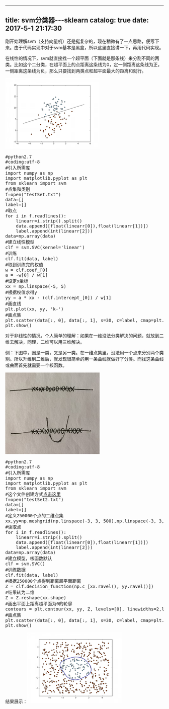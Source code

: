 
---
title: svm分类器---sklearn
catalog: true
date: 2017-5-1 21:17:30
---

刚开始理解svm（支持向量机）还是挺复杂的，现在稍微有了一点思路，便写下来。由于代码实现中对于svm基本是黑盒，所以这里直接讲一下，再用代码实现。<!--more-->

在线性的情况下，svm就直接找一个超平面（下面就是那条线）来分割不同的两类。比如这个二分类，在超平面上的点距离这条线为0，定一侧距离这条线为正，一侧距离这条线为负，那么只要找到两类点和超平面最大的距离和就行。

<a href="/img/uploads/2017/05/figure_1-2.png"><img class="alignnone wp-image-276 size-medium" src="/img/uploads/2017/05/figure_1-2-300x225.png" alt="" width="300" height="225" /></a>
<pre>#python2.7
#coding:utf-8
#引入所需库
import numpy as np
import matplotlib.pyplot as plt
from sklearn import svm
#点集和类别
f=open("testSet.txt")
data=[]
label=[]
#取点
for i in f.readlines():
    linearr=i.strip().split()
    data.append([float(linearr[0]),float(linearr[1])])
    label.append(int(linearr[2]))
data=np.array(data)
#建立线性模型
clf = svm.SVC(kernel='linear')
#训练
clf.fit(data, label)
#取到训练完的权值
w = clf.coef_[0]
a = -w[0] / w[1]
#设定x坐标
xx = np.linspace(-5, 5)
#根据权值求得y
yy = a * xx - (clf.intercept_[0]) / w[1]
#画直线
plt.plot(xx, yy, 'k-')
#画点集
plt.scatter(data[:, 0], data[:, 1], s=30, c=label, cmap=plt.cm.Paired)
plt.show()</pre>
对于非线性的情况，个人简单的理解：如果在一维没法分类解决的问题，就放到二维去解决，同理，二维可以用三维解决。

例：下图中，圈是一类，叉是另一类。在一维点集里，没法用一个点来分别两个类别。所以升维到二维后，就发现很简单的用一条曲线就做好了分类。而找这条曲线或曲面首先就需要一个核函数。

<a href="/img/uploads/2017/05/IMG_3199-e1493609643520.jpg"><img class="alignnone wp-image-274 size-medium" src="/img/uploads/2017/05/IMG_3199-e1493609643520-300x259.jpg" alt="" width="300" height="259" /></a>
<pre>#python2.7
#coding:utf-8
#引入所需库
import numpy as np
import matplotlib.pyplot as plt
from sklearn import svm
#这个文件创建方式<a href="https://ganjiacheng.cn/blog/?p=265">点击这里</a>
f=open("testSet2.txt")
data=[]
label=[]
#定义250000个点的二维点集
xx,yy=np.meshgrid(np.linspace(-3, 3, 500),np.linspace(-3, 3, 500))
#读取点
for i in f.readlines():
    linearr=i.strip().split()
    data.append([float(linearr[0]),float(linearr[1])])
    label.append(int(linearr[2]))
data=np.array(data)
#建立模型，核函数默认
clf = svm.SVC()
#训练数据
clf.fit(data, label)
#根据250000个点得到距离超平面距离
Z = clf.decision_function(np.c_[xx.ravel(), yy.ravel()])
#结果转为二维
Z = Z.reshape(xx.shape)
#画出平面上距离超平面为0的轮廓
contours = plt.contour(xx, yy, Z, levels=[0], linewidths=2,linetypes='--')
#画点集
plt.scatter(data[:, 0], data[:, 1], s=30, c=label, cmap=plt.cm.Paired)
plt.show()</pre>
结果展示：<img class="alignnone size-medium wp-image-278" src="/img/uploads/2017/05/figure_1-2-1-300x225.png" alt="" width="300" height="225" />
